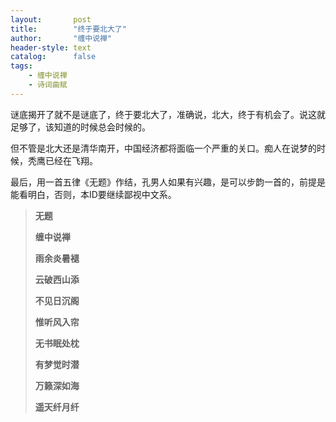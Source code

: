 ```yaml
---
layout:       post
title:        "终于要北大了"
author:       "缠中说禅"
header-style: text
catalog:      false
tags:
    - 缠中说禅
    - 诗词曲赋
---
```


谜底揭开了就不是谜底了，终于要北大了，准确说，北大，终于有机会了。说这就足够了，该知道的时候总会时候的。



但不管是北大还是清华南开，中国经济都将面临一个严重的关口。痴人在说梦的时候，秃鹰已经在飞翔。



最后，用一首五律《无题》作结，孔男人如果有兴趣，是可以步韵一首的，前提是能看明白，否则，本ID要继续鄙视中文系。



> **无题**
>
> 
>
> **缠中说禅**
>
> 
>
> **雨余炎暑褪**
>
> **云破西山添**
>
> **不见日沉阁**
>
> **惟听风入帘**
>
> **无书眠处枕**
>
> **有梦觉时潜**
>
> **万籁深如海**
>
> **遥天纤月纤**
